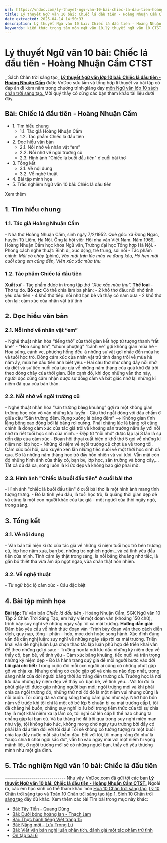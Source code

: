 ```yaml
---
url: https://vndoc.com/ly-thuyet-ngu-van-10-bai-chiec-la-dau-tien-hoang-nhuan-cam-ctst-292235
title: Lý thuyết Ngữ văn 10 bài: Chiếc lá đầu tiên - Hoàng Nhuận Cầm CTST - Sách Chân trời sáng tạo - VnDoc.com
date_extracted: 2025-04-14 14:50:33
description: Lý thuyết Ngữ văn 10 bài: Chiếc lá đầu tiên - Hoàng Nhuận Cầm sách Chân trời sáng tạo được VnDoc sưu tầm và giới thiệu  để tham khảo chuẩn bị cho bài giảng học kì mới sắp tới đây của mình.
keywords: kiến thức trọng tâm môn ngữ văn 10,lý thuyết ngữ văn 10 CTST,ngữ văn lớp 10,ôn tập lý thuyết văn lớp 10,lý thuyết môn ngữ văn 10,lý thuyết văn 10 CTST,Lý thuyết môn ngữ văn 10 bài Chiếc lá đầu tiên - Hoàng Nhuận Cầm,Chiếc lá đầu tiên - Hoàng Nhuận Cầm,trắc nghiệm ngữ văn 10 CTST,văn 10 chân trời sáng tạo
---
```


# Lý thuyết Ngữ văn 10 bài: Chiếc lá đầu tiên - Hoàng Nhuận Cầm CTST
 _ Sách Chân trời sáng tạo_
**[Lý thuyết Ngữ văn lớp 10 bài: Chiếc lá đầu tiên - Hoàng Nhuận Cầm](<https://vndoc.com/ly-thuyet-ngu-van-10-bai-chiec-la-dau-tien-hoang-nhuan-cam-ctst-292235>)** được VnDoc sưu tầm và tổng hợp lí thuyết và bài tập có đáp án đi kèm nằm trong chương trình giảng dạy [môn Ngữ văn lớp 10 sách chân trời sáng tạo. ](<https://vndoc.com/ngu-van-10-chan-troi-sang-tao-tap1>)Mời quý thầy cô cùng các bạn tham khảo tài liệu dưới đây.
## Bài: Chiếc lá đầu tiên - Hoàng Nhuận Cầm
  * 1\. Tìm hiểu chung
    * 1.1. Tác giả Hoàng Nhuận Cầm
    * 1.2. Tác phẩm Chiếc lá đầu tiên
  * 2\. Đọc hiểu văn bản 
    * 2.1. Nỗi nhớ về nhân vật “em”
    * 2.2. Nỗi nhớ về ngôi trường cũ
    * 2.3. Hình ảnh "Chiếc lá buổi đầu tiên" ở cuối bài thơ
  * 3\. Tổng kết
    * 3.1. Về nội dung
    * 3.2. Về nghệ thuật
  * 4\. Bài tập minh họa
  * 5\. Trắc nghiệm Ngữ văn 10 bài: Chiếc lá đầu tiên

Xem thêm
## **1\. Tìm hiểu chung**
### **1.1. Tác giả Hoàng Nhuận Cầm**
\- Nhà thơ Hoàng Nhuận Cầm, sinh ngày 7/2/1952. Quê gốc: xã Đông Ngạc, huyện Từ Liêm, Hà Nội. Ông là hội viên Hội nhà văn Việt Nam. Năm 1969, Hoàng Nhuận Cầm học khoa Ngữ văn, Trường đại học Tổng hợp Hà Nội.
\- Phong cách nghệ thuật: Bình dị, xúc động, trẻ trung, sôi nổi
\- Tác phẩm chính: _Mùi cỏ cháy_ \(phim\), _Vào mặt trận lúc mùa ve đang kêu, Hò hẹn mãi cuối cùng em cũng đến, Viên xúc xắc mùa thu._
### **1.2. Tác phẩm Chiếc lá đầu tiên**
**Xuất xứ**
\- Tác phẩm được in trong tập thơ _“Xúc xắc mùa thu”._
**Thể loại**
\- Thơ tự do.
**Bố cục**
Có thể chia làm ba phần:
\- 2 khổ thơ đầu: nỗi nhớ tình yêu đầu tiên
\- 4 khổ thơ tiếp: nỗi nhớ bạn bè và thầy cô năm xưa
\- 2 khổ thơ còn lại: cảm xúc của nhân vật trữ tình
## **2\. Đọc hiểu văn bản**
### **2.1. Nỗi nhớ về nhân vật “em”**
\- Nghệ thuật nhân hóa “tiếng thở” của thời gian kết hợp từ tượng thanh “rất khẽ”
\- “Hoa súng tím”, “chùm phượng”, “cánh ve” gợi không gian mùa hè
\- Hoa súng, cánh ve, phượng hồng đều là những sự vật gợi nhắc đến mùa hè và tuổi học trò. Dòng cảm xúc của nhân vật trữ tình đang trôi về mùa hè năm ấy, mùa hè đầu tiên anh biết yêu.
\- Hai câu thơ như dâng đầy nỗi nhớ da diết và sự tiếc nuối của tác giả về những năm tháng của quá khứ đã trôi theo dòng chảy của thời gian. Bên cạnh đó, khi đọc những vần thơ này, người đọc cũng cảm nhận được sự đồng cảm và bất giác nhớ lại những kỉ niệm đã qua của bản thân.
### **2.2. Nỗi nhớ về ngôi trường cũ**
\- Nghệ thuật nhân hóa “sân trường bâng khuâng” gợi ra một không gian trường học còn vô vàn những lưu luyến
\- Câu thơ ngắt dòng với dấu chấm ở giữa câu “Sân trường đêm. Rụng xuống lá bàng đêm”
\--> Không gian tĩnh lặng bỗng xao động bởi lá bàng rơi xuống. Phải chăng lúc lá bàng rơi cũng chính là dòng cảm xúc của tác giả trôi về khoảng sân trường năm ấy với nỗi nhớ ra riết tuổi học sinh của mình.
\- Điệp từ “nỗi nhớ” được lặp lại 3 lần là sự dồn dập của cảm xúc
\- Đoạn hội thoại xuất hiện ở khổ thơ 5 gợi về những kỉ niệm nơi lớp học
\- Những kỉ niệm về ngôi trường cũ chợt ùa về trong tôi. Cảm xúc bồi hồi, xao xuyến xen lẫn những tiếc nuối về một thời học sinh đã qua. Đó là những năm tháng học trò đầy hồn nhiên và vui tươi. Vẫn mãi còn đó những hình ảnh của thầy cô, bạn bè, lớp học, sân trường và bóng cây,... Tất cả dù đã xa, song luôn là kí ức đẹp và không bao giờ phai mờ.
### **2.3. Hình ảnh "Chiếc lá buổi đầu tiên" ở cuối bài thơ**
\- Hình ảnh "chiếc lá buổi đầu tiên" ở cuối bài thơ là một hình ảnh mang tính tượng trưng.
\- Đó là tình yêu đầu, là tuổi học trò, là quãng thời gian đẹp đẽ và cũng là một con người khác của tác giả - một người của thời ngây ngô, trong sáng.
## **3\. Tổng kết**
### **3.1. Về nội dung**
\- Văn bản tái hiện kí ức của tác giả về những kỉ niệm tuổi học trò bên trường cũ, lớp học năm xưa, bạn bè, những trò nghịch ngợm...và cả tình yêu đầu tiên của mình. Tình cảm ấy thật trong sáng, là nỗi bâng khuâng nhớ tiếc, là gắn bó thiết tha vừa ấm áp ngọt ngào, vừa chân thật hồn nhiên.
### **3.2. Về nghệ thuật**
\- Từ ngữ bộc lộ cảm xúc
\- Câu đặc biệt
## **4\. Bài tập minh họa**
**Bài tập:** Từ văn bản _Chiếc lá đầu tiên_ \- Hoàng Nhuận Cầm, SGK Ngữ văn 10 Tập 2 Chân Trời Sáng Tạo, em hãy viết một đoạn văn \(khoảng 150 chữ\), trình bày suy nghĩ về những ngày sắp rời xa mái trường.
**Hướng dẫn giải:**
Đảm bảo yêu cầu về hình thức đoạn văn
-Trình bày đoạn văn theo cách diễn dịch, quy nạp, tổng – phân – hợp, móc xích hoặc song hành.
Xác định đúng vấn đề cần nghị luận: suy nghĩ về những ngày sắp rời xa mái trường.
Triển khai vấn đề nghị luận
Lựa chọn thao tác lập luận phù hợp để triển khai vấn đề theo những gợi ý sau:
\- Trường học là nơi lưu dấu những kỷ niệm đẹp về thầy cô, bạn bè, về tình yêu
\- Cảm xúc bâng khuâng, tiếc nuối và trân trọng những kỷ niệm đẹp
\- Đó là hành trang quý giá để mỗi người bước vào đời
**Lời giải chi tiết:**
Trong cuộc đời mỗi con người ai cũng có những phút gặp gỡ và chia xa. Nhưng chẳng có cuộc gặp gỡ và chia xa nào đẹp nhất, trong sáng nhất của đời người bằng thời áo trắng đến trường cả. Trường học là nơi lưu dấu những kỷ niệm đẹp về thầy cô, bạn bè, về tình yêu… Với tôi đó là phút giây tôi được gặp những người bạn mới; ngôi trường mới và khi phải chia xa ngôi trường đó, những thứ nơi đó đó là một niềm vui nhưng cũng là nỗi buồn. Tôi cũng đã và đang sống trong cảm giác như vậy. Nhớ hơn bốn năm về trước khi tôi chỉ là một cô bé lớp 5 chuẩn bị xa mái trường cấp I, tôi đã chẳng hề buồn, chẳng suy nghĩ lo âu bởi trong tiềm thức của tôi sự chia tay là một khái niệm xa lạ lắm có, tôi nghĩ cứ lên cấp II thể nào chúng ta chẳng gặp lại bạn cũ. Và ba tháng hè đã trôi qua trong suy nghĩ miên man như vậy, tôi không háo hức, không mong chờ ngày tựu trường bởi đấy có phải lần đầu tiên đối với tôi đâu\! Tôi sẽ không cố tưởng tượng ra một buổi chia tay đầy nước mắt sâu thẳm đâu. Đối với tôi, tôi mang rằng đó như là “cuộc chia li chói ngời sắc đỏ”, vẫn tin vào ngày mai với một niềm hi vọng mãnh liệt, ở ngôi trường mới sẽ có những người bạn, thầy cô yêu thương mình như một gia đình.
## 5\. Trắc nghiệm Ngữ văn 10 bài: Chiếc lá đầu tiên
 _\------------------------------_
Như vậy, VnDoc.com đã gửi tới các bạn **[Lý thuyết Ngữ văn 10 bài: Chiếc lá đầu tiên - Hoàng Nhuận Cầm CTST.](<https://vndoc.com/ly-thuyet-ngu-van-10-bai-chiec-la-dau-tien-hoang-nhuan-cam-ctst-292235>)** Ngoài ra, các em học sinh có thể tham khảo môn [Hóa 10 Chân trời sáng tạo](<https://vndoc.com/hoa-10-chan-troi-sang-tao>), [Lý 10 Chân trời sáng tạo](<https://vndoc.com/vat-ly-10-chan-troi-sang-tao>) và [Toán 10 Chân trời sáng tạo tập 1](<https://vndoc.com/toan-10-chan-troi-sang-tao-tap1>), [Sinh 10 Chân trời sáng tạo](<https://vndoc.com/sinh-hoc-10-chan-troi-sang-tao>) đầy đủ khác.
Xem thêm các bài Tìm bài trong mục này khác:
  * [Bài: Tây Tiến - Quang Dũng](</ly-thuyet-ngu-van-10-bai-tay-tien-quang-dung-ctst-292243>)
  * [Bài: Dưới bóng hoàng lan - Thạch Lam](</ly-thuyet-ngu-van-10-bai-duoi-bong-hoang-lan-thach-lam-ctst-292237>)
  * [Bài: Thực hành tiếng Việt trang 15](</ly-thuyet-ngu-van-10-bai-thuc-hanh-tieng-viet-trang-15-ctst-292245>)
  * [Bài: Nắng mới - Lưu Trọng Lư ](</ly-thuyet-ngu-van-10-bai-nang-moi-luu-trong-lu-ctst-292240>)
  * [Bài: Viết văn bản nghị luận phân tích, đánh giá một tác phẩm trữ tình](</ly-thuyet-ngu-van-10-bai-viet-van-ban-nghi-luan-phan-tich-danh-gia-mot-tac-pham-tru-tinh-ctst-292246>)
  * [Ôn tập bài 6](</ly-thuyet-ngu-van-10-bai-on-tap-bai-6-ctst-292607>)

